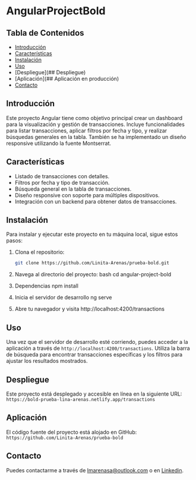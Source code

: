 
# AngularProjectBold

## Tabla de Contenidos
- [Introducción](#introducción)
- [Características](#características)
- [Instalación](#instalación)
- [Uso](#uso)
- [Despliegue](## Despliegue)
- [Aplicación](## Aplicación en producción)
- [Contacto](#contacto)

## Introducción

Este proyecto Angular tiene como objetivo principal crear un dashboard para la visualización y gestión de transacciones. Incluye funcionalidades para listar transacciones, aplicar filtros por fecha y tipo, y realizar búsquedas generales en la tabla. También se ha implementado un diseño responsive utilizando la fuente Montserrat.

## Características

- Listado de transacciones con detalles.
- Filtros por fecha y tipo de transacción.
- Búsqueda general en la tabla de transacciones.
- Diseño responsive con soporte para múltiples dispositivos.
- Integración con un backend para obtener datos de transacciones.


## Instalación

Para instalar y ejecutar este proyecto en tu máquina local, sigue estos pasos:

1. Clona el repositorio:
   ```bash
   git clone https://github.com/Linita-Arenas/prueba-bold.git

2. Navega al directorio del proyecto:
    bash
    cd angular-project-bold

3. Dependencias
    npm install

4. Inicia el servidor de desarrollo
    ng serve

5. Abre tu navegador y visita 
    http://localhost:4200/transactions

## Uso

Una vez que el servidor de desarrollo esté corriendo, puedes acceder a la aplicación a través de `http://localhost:4200/transactions`. Utiliza la barra de búsqueda para encontrar transacciones específicas y los filtros para ajustar los resultados mostrados.

## Despliegue
Este proyecto está desplegado y accesible en línea en la siguiente URL:
 `https://bold-prueba-lina-arenas.netlify.app/transactions`

## Aplicación
El código fuente del proyecto está alojado en GitHub:
`https://github.com/Linita-Arenas/prueba-bold`

## Contacto

Puedes contactarme a través de [lmarenasa@outlook.com](lmarenasa@outlook.comm) o en [Linkedin](https://www.linkedin.com/in/linamariaarenas/).



